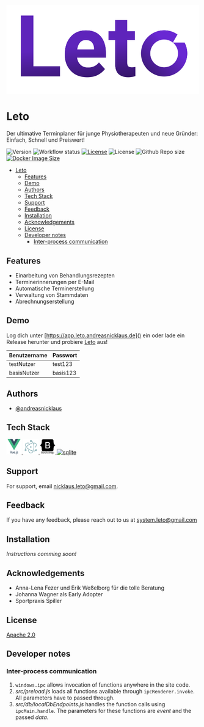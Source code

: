 
![Logo](./app/src/assets/Leto%20-%20Text.svg)


# Leto

Der ultimative Terminplaner für junge Physiotherapeuten und neue Gründer: Einfach, Schnell und Preiswert!

![Version](https://img.shields.io/github/v/release/Calpollo/leto?style=for-the-badge&logo=github)
![Workflow status](https://img.shields.io/github/actions/workflow/status/Calpollo/leto/docker-images.yml?style=for-the-badge&logo=github)
[![License](https://img.shields.io/badge/License-Apache_2.0-blue.svg?style=for-the-badge&logo=github)](https://opensource.org/licenses/Apache-2.0)
![License](https://img.shields.io/github/last-commit/Calpollo/leto?style=for-the-badge&logo=github)
![Github Repo size](https://img.shields.io/github/repo-size/Calpollo/leto?style=for-the-badge&logo=github)
[![Docker Image Size](https://img.shields.io/docker/image-size/letoapp/leto/latest?style=for-the-badge&logo=docker)](https://hub.docker.com/repository/docker/letoapp/leto/general)


- [Leto](#leto)
  - [Features](#features)
  - [Demo](#demo)
  - [Authors](#authors)
  - [Tech Stack](#tech-stack)
  - [Support](#support)
  - [Feedback](#feedback)
  - [Installation](#installation)
  - [Acknowledgements](#acknowledgements)
  - [License](#license)
  - [Developer notes](#developer-notes)
    - [Inter-process communication](#inter-process-communication)

## Features

- Einarbeitung von Behandlungsrezepten
- Terminerinnerungen per E-Mail
- Automatische Terminerstellung
- Verwaltung von Stammdaten
- Abrechnungserstellung

## Demo

Log dich unter [https://app.leto.andreasnicklaus.de]() ein oder lade ein Release herunter und probiere [Leto](https://leot.andreasnicklaus.de) aus!

| Benutzername | Passwort |
| ------------ | -------- |
| testNutzer   | test123  |
| basisNutzer  | basis123 |

## Authors

- [@andreasnicklaus](https://www.github.com/andreasnicklaus)


## Tech Stack

<a href="https://vuejs.org/" target="_blank" rel="noreferrer"> <img src="https://raw.githubusercontent.com/devicons/devicon/master/icons/vuejs/vuejs-original-wordmark.svg" alt="vuejs" width="40" height="40"/> </a>
<a href="https://www.electronjs.org" target="_blank" rel="noreferrer"> <img src="https://raw.githubusercontent.com/devicons/devicon/master/icons/electron/electron-original.svg" alt="electron" width="40" height="40"/> </a>
<a href="https://getbootstrap.com" target="_blank" rel="noreferrer"> <img src="https://raw.githubusercontent.com/devicons/devicon/master/icons/bootstrap/bootstrap-plain-wordmark.svg" alt="bootstrap" width="40" height="40"/> </a>
<a href="https://www.sqlite.org/" target="_blank" rel="noreferrer"> <img src="https://www.vectorlogo.zone/logos/sqlite/sqlite-icon.svg" alt="sqlite" width="40" height="40"/> </a>

## Support

For support, email nicklaus.leto@gmail.com.


## Feedback

If you have any feedback, please reach out to us at system.leto@gmail.com


## Installation

*Instructions comming soon!*
## Acknowledgements

 - Anna-Lena Fezer und Erik Weßelborg für die tolle Beratung
 - Johanna Wagner als Early Adopter
 - Sportpraxis Spiller

## License

[Apache 2.0](https://opensource.org/licenses/Apache-2.0)



## Developer notes

### Inter-process communication

1. `windows.ipc` allows invocation of functions anywhere in the site code.
2. *src/preload.js* loads all functions available through `ipcRenderer.invoke`. All parameters have to passed through.
3. *src/db/localDbEndpoints.js* handles the function calls using `ipcMain.handle`. The parameters for these functions are *event* and the passed *data*.